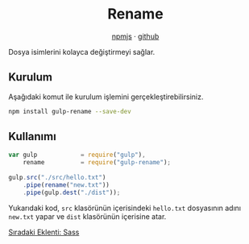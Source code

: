 <h1 align="center">Rename</h1>

<p align="center">
    <a href="https://www.npmjs.com/package/gulp-rename">npmjs</a> · 
    <a href="https://github.com/hparra/gulp-rename">github</a>
</p>

Dosya isimlerini kolayca değiştirmeyi sağlar.

<h2>Kurulum</h2>

Aşağıdaki komut ile kurulum işlemini gerçekleştirebilirsiniz.

```sh
npm install gulp-rename --save-dev
```

<h2>Kullanımı</h2>

```js
var gulp            = require("gulp"),
    rename          = require("gulp-rename");
    
gulp.src("./src/hello.txt")
    .pipe(rename("new.txt"))
    .pipe(gulp.dest("./dist"));
```

Yukarıdaki kod, `src` klasörünün içerisindeki `hello.txt` dosyasının adını `new.txt` yapar ve `dist` klasörünün içerisine atar.

<a href="https://omergulcicek.github.io/gulp/eklentiler/sass">Sıradaki Eklenti: Sass</a>

